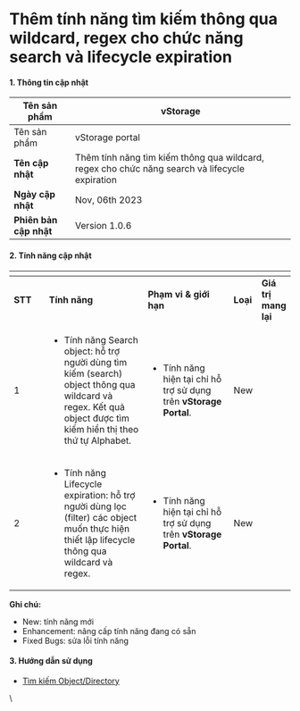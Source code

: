 # Thêm tính năng tìm kiếm thông qua wildcard, regex cho chức năng search và lifecycle expiration

#### 1. Thông tin cập nhật <a href="#themtinhnangtimkiemthongquawildcard-regexchochucnangsearchvalifecycleexpiration-1.thongtincapnhat" id="themtinhnangtimkiemthongquawildcard-regexchochucnangsearchvalifecycleexpiration-1.thongtincapnhat"></a>

| **Tên sản phẩm**       | vStorage                                                                                       |
| ---------------------- | ---------------------------------------------------------------------------------------------- |
| Tên sản phẩm           | vStorage portal                                                                                |
| **Tên cập nhật**       | Thêm tính năng tìm kiếm thông qua wildcard, regex cho chức năng search và lifecycle expiration |
| **Ngày cập nhật**      | Nov, 06th 2023                                                                                 |
| **Phiên bản cập nhật** | Version 1.0.6                                                                                  |

#### 2. Tính năng cập nhật <a href="#themtinhnangtimkiemthongquawildcard-regexchochucnangsearchvalifecycleexpiration-2.tinhnangcapnhat" id="themtinhnangtimkiemthongquawildcard-regexchochucnangsearchvalifecycleexpiration-2.tinhnangcapnhat"></a>

<table data-header-hidden><thead><tr><th width="80"></th><th width="280"></th><th width="223"></th><th></th><th></th></tr></thead><tbody><tr><td><strong>STT</strong></td><td><strong>Tính năng</strong></td><td><strong>Phạm vi &#x26; giới hạn</strong></td><td><strong>Loại</strong></td><td><strong>Giá trị mang lại</strong></td></tr><tr><td>1</td><td><ul><li>Tính năng Search object: hỗ trợ người dùng tìm kiếm (search) object thông qua wildcard và regex. Kết quả object được tìm kiếm hiển thị theo thứ tự Alphabet.</li></ul></td><td><ul><li>Tính năng hiện tại chỉ hỗ trợ sử dụng trên <strong>vStorage Portal</strong>.</li></ul></td><td>New</td><td><br></td></tr><tr><td>2</td><td><ul><li>Tính năng Lifecycle expiration: hỗ trợ người dùng lọc (filter) các object muốn thực hiện thiết lập lifecycle thông qua wildcard và regex.</li></ul></td><td><ul><li>Tính năng hiện tại chỉ hỗ trợ sử dụng trên <strong>vStorage Portal</strong>.</li></ul></td><td>New</td><td><br></td></tr></tbody></table>

**Ghi chú:**

* New: tính năng mới
* Enhancement: nâng cấp tính năng đang có sẵn
* Fixed Bugs: sửa lỗi tính năng

#### 3. Hướng dẫn sử dụng <a href="#themtinhnangtimkiemthongquawildcard-regexchochucnangsearchvalifecycleexpiration-3.huongdansudung" id="themtinhnangtimkiemthongquawildcard-regexchochucnangsearchvalifecycleexpiration-3.huongdansudung"></a>

* [Tìm kiếm Object/Directory](../../cac-tinh-nang-cua-vstorage/lam-viec-voi-directory-va-object/tim-kiem-object-directory.md)

\
